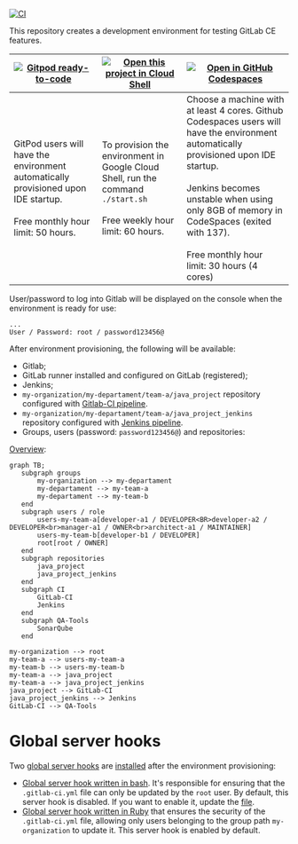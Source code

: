 [![CI](https://github.com/danielmenezesbr/gitlab-dev-env/workflows/CI/badge.svg)](https://github.com/danielmenezesbr/gitlab-dev-env/actions)

This repository creates a development environment for testing GitLab CE features.

| [![Gitpod ready-to-code](https://gitpod.io/button/open-in-gitpod.svg)](https://gitpod.io/#https://github.com/danielmenezesbr/gitlab-dev-env) | [![Open this project in Cloud Shell](http://gstatic.com/cloudssh/images/open-btn.png)](https://console.cloud.google.com/cloudshell/open?git_repo=https://github.com/danielmenezesbr/gitlab-dev-env) | [![Open in GitHub Codespaces](https://github.com/codespaces/badge.svg)](https://github.com/codespaces/new?hide_repo_select=true&ref=main&repo=danielmenezesbr/gitlab-dev-env) |
| --- | --- | --- |
| GitPod users will have the environment automatically provisioned upon IDE startup. <br/><br/> Free monthly hour limit: 50 hours. | To provision the environment in Google Cloud Shell, run the command `./start.sh` <br/><br/> Free weekly hour limit: 60 hours.| Choose a machine with at least 4 cores. Github Codespaces users will have the environment automatically provisioned upon IDE startup. <br/><br/> Jenkins becomes unstable when using only 8GB of memory in CodeSpaces (exited with 137). <br/><br/> Free monthly hour limit: 30 hours (4 cores) |

User/password to log into Gitlab will be displayed on the console when the environment is ready for use:

```
...
User / Password: root / password123456@
```

After environment provisioning, the following will be available:
 - Gitlab;
 - GitLab runner installed and configured on GitLab (registered);
 - Jenkins;
 - `my-organization/my-departament/team-a/java_project` repository configured with [Gitlab-CI pipeline](https://github.com/danielmenezesbr/helloworld/blob/master/.gitlab-ci.yml).
  - `my-organization/my-departament/team-a/java_project_jenkins` repository configured with [Jenkins pipeline](https://github.com/danielmenezesbr/gitlab-dev-env/blob/master/provisioning/jenkins/003-job.groovy).
 - Groups, users (password: `password123456@`) and repositories:

[Overview](#diagram):
 ```mermaid
graph TB;
    subgraph groups
        my-organization --> my-departament
        my-departament --> my-team-a
        my-departament --> my-team-b
    end
    subgraph users / role
        users-my-team-a[developer-a1 / DEVELOPER<BR>developer-a2 / DEVELOPER<br>manager-a1 / OWNER<br>architect-a1 / MAINTAINER]
        users-my-team-b[developer-b1 / DEVELOPER]
        root[root / OWNER]
    end
    subgraph repositories
        java_project
        java_project_jenkins
    end
    subgraph CI
        GitLab-CI
        Jenkins
    end
    subgraph QA-Tools
        SonarQube
    end

my-organization --> root
my-team-a --> users-my-team-a
my-team-b --> users-my-team-b
my-team-a --> java_project
my-team-a --> java_project_jenkins
java_project --> GitLab-CI
java_project_jenkins --> Jenkins
GitLab-CI --> QA-Tools

 ```


# Global server hooks

Two [global server hooks](https://docs.gitlab.com/ee/administration/server_hooks.html?tab=GitLab+15.10+and+earlier#create-the-global-server-hook) are [installed](https://github.com/danielmenezesbr/gitlab-dev-env/blob/master/docker-compose.yml#L20) after the environment provisioning:
- [Global server hook written in bash](https://github.com/danielmenezesbr/gitlab-dev-env/blob/master/provisioning/hooks/pre-receive.d/001-pre-receive). It's responsible for ensuring that the ```.gitlab-ci.yml``` file can only be updated by the `root` user. By default, this server hook is disabled. If you want to enable it, update the [file](https://github.com/danielmenezesbr/gitlab-dev-env/blob/master/provisioning/hooks/pre-receive.d/001-pre-receive).
- [Global server hook written in Ruby](https://github.com/danielmenezesbr/gitlab-dev-env/blob/master/provisioning/hooks/pre-receive.d/002-pre-receive) that ensures the security of the `.gitlab-ci.yml` file, allowing only users belonging to the group path `my-organization` to update it. This server hook is enabled by default.
